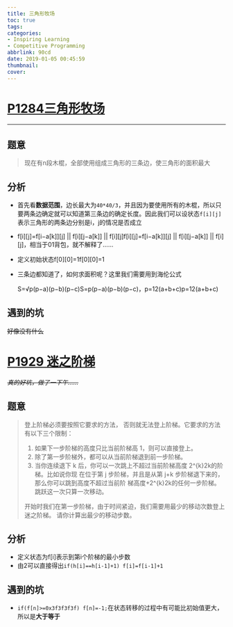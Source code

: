 ```yaml
---
title: 三角形牧场
toc: true
tags:
categories:
- Inspiring Learning
- Competitive Programming
abbrlink: 90cd
date: 2019-01-05 00:45:59
thumbnail:
cover:
---
```


# [P1284三角形牧场](https://www.luogu.org/problemnew/show/P1284)

------

## 题意

> 现在有n段木棍，全部使用组成三角形的三条边，使三角形的面积最大

## 分析

- 首先看**数据范围**，边长最大为`40*40/3`，并且因为要使用所有的木棍，所以只要两条边确定就可以知道第三条边的确定长度。因此我们可以设状态`f[i][j]`表示三角形的两条边分别是i，j的情况是否成立

- f[i][j]=f[i−a[k]][j] || f[i][j−a[k]] || f[i][j]f[i][j]=f[i−a[k]][j] || f[i][j−a[k]] || f[i][j]，相当于01背包，就不解释了……

- 定义初始状态f[0][0]=1f[0][0]=1

- 三条边都知道了，如何求面积呢？这里我们需要用到海伦公式

  S=√p(p−a)(p−b)(p−c)S=p(p−a)(p−b)(p−c)，p=12(a+b+c)p=12(a+b+c)

## 遇到的坑

~~好像没有什么~~



# [P1929 迷之阶梯](https://www.luogu.org/problemnew/show/P1929)

*~~真的好坑，做了一下午……~~*

## 题意

> 登上阶梯必须要按照它要求的方法， 否则就无法登上阶梯。它要求的方法有以下三个限制：
>
> 1. 如果下一步阶梯的高度只比当前阶梯高 1，则可以直接登上。
> 2. 除了第一步阶梯外，都可以从当前阶梯退到前一步阶梯。
> 3. 当你连续退下 k 后，你可以一次跳上不超过当前阶梯高度 2^{k}2k的阶梯。比如说你现 在位于第 j 步阶梯，并且是从第 j+k 步阶梯退下来的，那么你可以跳到高度不超过当前阶 梯高度+2^{k}2k的任何一步阶梯。跳跃这一次只算一次移动。
>
> 开始时我们在第一步阶梯，由于时间紧迫，我们需要用最少的移动次数登上迷之阶梯。 请你计算出最少的移动步数。

## 分析

- 定义状态为f[i]表示到第i个阶梯的最小步数
- 由2可以直接得出`if(h[i]==h[i-1]+1) f[i]=f[i-1]+1`

## 遇到的坑

- `if(f[n]>=0x3f3f3f3f) f[n]=-1;`在状态转移的过程中有可能比初始值更大，所以是**大于等于**